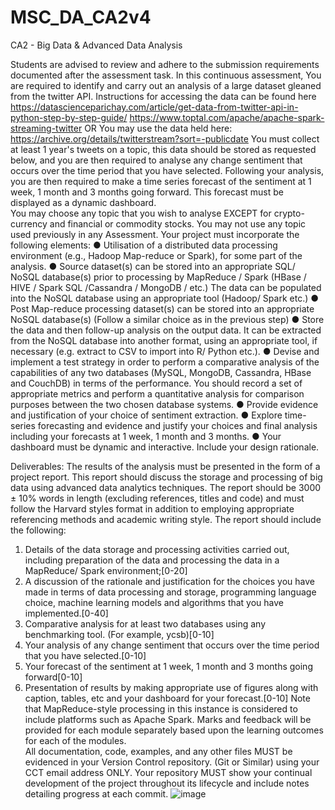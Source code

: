 # MSC_DA_CA2v4
CA2 - Big Data &amp; Advanced Data Analysis


Students are advised to review and adhere to the submission requirements documented after the assessment task.
In this continuous assessment, You are required to identify and carry out an analysis of a large dataset gleaned from the twitter API. Instructions for accessing the data can be found here
https://datascienceparichay.com/article/get-data-from-twitter-api-in-python-step-by-step-guide/
https://www.toptal.com/apache/apache-spark-streaming-twitter
OR You may use the data held here:
https://archive.org/details/twitterstream?sort=-publicdate
You must collect at least 1 year's tweets on a topic, this data should be stored as requested below, and you are then required to analyse any change sentiment that occurs over the time period that you have selected.
Following your analysis, you are then required to make a time series forecast of the sentiment at 1 week, 1 month and 3 months going forward. This forecast must be displayed as a dynamic dashboard.     
You may choose any topic that you wish to analyse EXCEPT for crypto-currency and financial or commodity stocks. You may not use any topic used previously in any Assessment.
Your project must incorporate the following elements:
●	Utilisation of a distributed data processing environment (e.g., Hadoop Map-reduce or Spark), for some part of the analysis.
●	Source dataset(s) can be stored into an appropriate SQL/ NoSQL database(s) prior to processing by MapReduce / Spark (HBase / HIVE / Spark SQL /Cassandra / MongoDB / etc.) The data can be populated into the NoSQL database using an appropriate tool (Hadoop/ Spark etc.)
●	Post Map-reduce processing dataset(s) can be stored into an appropriate NoSQL database(s) (Follow a similar choice as in the previous step)
●	Store the data and then follow-up analysis on the output data. It can be extracted from the NoSQL database into another format, using an appropriate tool, if necessary (e.g. extract to CSV to import into R/ Python etc.).
●	Devise and implement a test strategy in order to perform a comparative analysis of the capabilities of any two databases (MySQL, MongoDB, Cassandra, HBase and CouchDB) in terms of the performance. You should record a set of appropriate metrics and perform a quantitative analysis for comparison purposes between the two chosen database systems.
●	Provide evidence and justification of your choice of sentiment extraction.
●	Explore time-series forecasting and evidence and justify your choices and final analysis including your forecasts at  1 week, 1 month and 3 months.
●	Your dashboard must be dynamic and interactive. Include your design rationale.


Deliverables:
The results of the analysis must be presented in the form of a project report. This report should discuss the storage and processing of big data using advanced data analytics techniques. The report should be 3000 ± 10% words in length (excluding references, titles and code) and must follow the Harvard styles format in addition to employing appropriate referencing methods and academic writing style. The report should include the following:
1.	Details of the data storage and processing activities carried out, including preparation of the data and processing the data in a MapReduce/ Spark environment;[0-20]
2.	A discussion of the rationale and justification for the choices you have made in terms of data processing and storage, programming language choice, machine learning models and algorithms that you have implemented.[0-40]
3.	Comparative analysis for at least two databases using any benchmarking tool. (For example, ycsb)[0-10]
4.	Your analysis of  any change sentiment that occurs over the time period that you have selected.[0-10]
5.	Your forecast of the sentiment at 1 week, 1 month and 3 months going forward[0-10]
6.	Presentation of results by making appropriate use of figures along with caption, tables, etc and your dashboard for your forecast.[0-10]
Note that MapReduce-style processing in this instance is considered to include platforms such as Apache Spark.
Marks and feedback will be provided for each module separately based upon the learning outcomes for each of the modules.  
All documentation, code, examples, and any other files MUST be evidenced in your Version Control repository. (Git or Similar) using your CCT email address ONLY. Your repository MUST show your continual development of the project throughout its lifecycle and include notes detailing progress at each commit.
![image](https://user-images.githubusercontent.com/120040771/236909334-f3938219-142e-47e4-b679-7fc8d7cdc39a.png)
